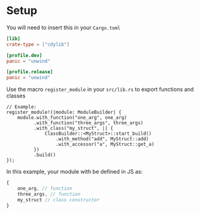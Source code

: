 # Setup

You will need to insert this in your `Cargo.toml`

```toml
[lib]
crate-type = ["cdylib"]

[profile.dev]
panic = "unwind"

[profile.release]
panic = "unwind"
```

Use the macro `register_module` in your `src/lib.rs` to export functions and classes

```rust, no_run
// Example:
register_module!(|module: ModuleBuilder| {
    module.with_function("one_arg", one_arg)
          .with_function("three_args", three_args)
          .with_class("my_struct", || {
              ClassBuilder::<MyStruct>::start_build()
                  .with_method("add", MyStruct::add)
                  .with_accessor("a", MyStruct::get_a)
          })
          .build()
});
```
In this example, your module with be defined in JS as:
```javascript
{
    one_arg, // function
    three_args, // function
    my_struct // class constructor
}
```
